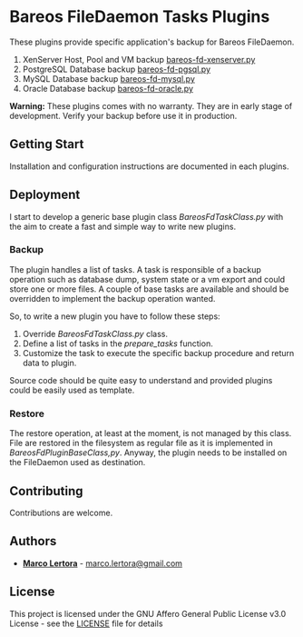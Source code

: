 # Bareos FileDaemon Tasks Plugins

These plugins provide specific application's backup for Bareos FileDaemon.

1. XenServer Host, Pool and VM backup [bareos-fd-xenserver.py](xenserver/README.md)
2. PostgreSQL Database backup [bareos-fd-pgsql.py](pgsql/README.md)
3. MySQL Database backup [bareos-fd-mysql.py](mysql/README.md)
4. Oracle Database backup [bareos-fd-oracle.py](oracle/README.md)

**Warning:** These plugins comes with no warranty. They are in early stage of development.
Verify your backup before use it in production.

## Getting Start

Installation and configuration instructions are documented in each plugins.

## Deployment

I start to develop a generic base plugin class *BareosFdTaskClass.py* with the aim to create a fast and
simple way to write new plugins.

### Backup

The plugin handles a list of tasks. A task is responsible of a backup operation such as database dump,
system state or a vm export and could store one or more files. A couple of base tasks are available and
should be overridden to implement the backup operation wanted.

So, to write a new plugin you have to follow these steps:

1. Override *BareosFdTaskClass.py* class.
2. Define a list of tasks in the *prepare_tasks* function.
3. Customize the task to execute the specific backup procedure and return data to plugin.

Source code should be quite easy to understand and provided plugins could be easily used as template.

### Restore

The restore operation, at least at the moment, is not managed by this class.
File are restored in the filesystem as regular file as it is implemented in *BareosFdPluginBaseClass,py*.
Anyway, the plugin needs to be installed on the FileDaemon used as destination.

## Contributing

Contributions are welcome.

## Authors

* [**Marco Lertora**](https://github.com/marcolertora/) -  <marco.lertora@gmail.com>

## License

This project is licensed under the GNU Affero General Public License v3.0 License - see the [LICENSE](LICENSE.md) file for details
